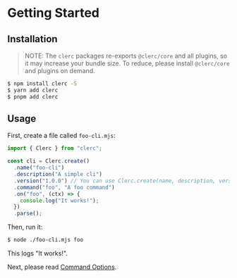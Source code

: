 # Getting Started

## Installation

> NOTE: The `clerc` packages re-exports `@clerc/core` and all plugins, so it may increase your bundle size. To reduce, please install `@clerc/core` and plugins on demand.

```bash
$ npm install clerc -S
$ yarn add clerc
$ pnpm add clerc
```

## Usage

First, create a file called `foo-cli.mjs`:

```js
import { Clerc } from "clerc";

const cli = Clerc.create()
  .name("foo-cli")
  .description("A simple cli")
  .version("1.0.0") // You can use Clerc.create(name, description, version) instead
  .command("foo", "A foo command")
  .on("foo", (ctx) => {
    console.log("It works!");
  })
  .parse();
```

Then, run it:

```bash
$ node ./foo-cli.mjs foo
```

This logs "It works!".

Next, please read [Command Options](./command-options.md).
